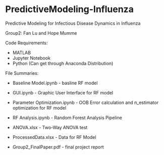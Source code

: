 # PredictiveModeling-Influenza
Predictive Modeling for Infectious Disease Dynamics in Influenza

Group2: Fan Lu and Hope Mumme

Code Requirements:
- MATLAB
- Jupyter Notebook 
- Python (Can get through Anaconda Distribution)

File Summaries:
- Baseline Model.ipynb - basline RF model
- GUI.ipynb - Graphic User Interface for RF model
- Parameter Optimization.ipynb - OOB Error calculation and n_estimator optimization for RF model
- RF Analysis.ipynb - Random Forest Analysis Pipeline

- ANOVA.xlsx - Two-Way ANOVA test
- ProcessedData.xlsx - Data for RF Model

- Group2_FinalPaper.pdf - final project report
